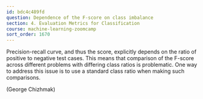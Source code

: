 ```yaml
---
id: bdc4c489fd
question: Dependence of the F-score on class imbalance
section: 4. Evaluation Metrics for Classification
course: machine-learning-zoomcamp
sort_order: 1670
---
```


Precision-recall curve, and thus the score, explicitly depends on the ratio  of positive to negative test cases. This means that comparison of the F-score across different problems with differing class ratios is problematic. One way to address this issue is to use a standard class ratio  when making such comparisons.

(George Chizhmak)

